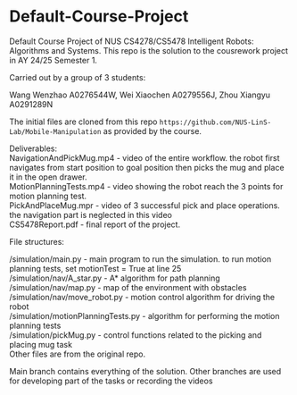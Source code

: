 # Default-Course-Project
Default Course Project of NUS CS4278/CS5478 Intelligent Robots: Algorithms and Systems. This repo is the solution to the cousrework project in AY 24/25 Semester 1.

Carried out by a group of 3 students:

Wang Wenzhao A0276544W, Wei Xiaochen A0279556J, Zhou Xiangyu A0291289N

The initial files are cloned from this repo `https://github.com/NUS-LinS-Lab/Mobile-Manipulation` as provided by the course.

Deliverables:<br/>
NavigationAndPickMug.mp4 - video of the entire workflow. the robot first navigates from start position to goal position then picks the mug and place it in the open drawer. <br/>
MotionPlanningTests.mp4 - video showing the robot reach the 3 points for motion planning test.<br/>
PickAndPlaceMug.mpr - video of 3 successful pick and place operations. the navigation part is neglected in this video<br/>
CS5478Report.pdf - final report of the project.<br/>

File structures:

/simulation/main.py - main program to run the simulation. to run motion planning tests, set motionTest = True at line 25<br />
/simulation/nav/A_star.py - A* algorithm for path planning <br />
/simulation/nav/map.py - map of the environment with obstacles <br /> 
/simulation/nav/move_robot.py - motion control algorithm for driving the robot <br />
/simulation/motionPlanningTests.py - algorithm for performing the motion planning tests <br />
/simulation/pickMug.py - control functions related to the picking and placing mug task <br />
Other files are from the original repo.

Main branch contains everything of the solution. Other branches are used for developing part of the tasks or recording the videos
